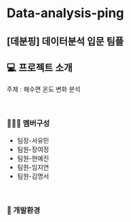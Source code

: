 # Data-analysis-ping
## [데분핑] 데이터분석 입문  팀플

## 💻 프로젝트 소개
주제 : 해수면 온도 변화 분석

<br>

### 👩🏻‍💻 멤버구성

- 팀장-서유민
- 팀원-장여정
- 팀원-현예진
- 팀원-임지연
- 팀원-김명서
<br>

### 💾 개발환경

<br>

### 

